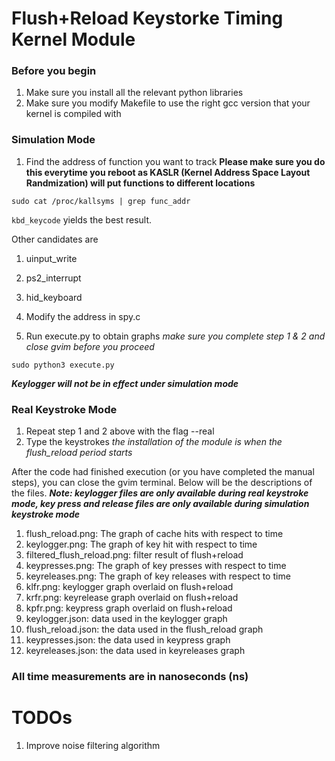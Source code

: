 # Flush+Reload Keystorke Timing Kernel Module 
### Before you begin 
1. Make sure you install all the relevant python libraries
2. Make sure you modify Makefile to use the right gcc version that your kernel is compiled with

### Simulation Mode 
1. Find the address of function you want to track **Please make sure you do this everytime you reboot as KASLR (Kernel Address Space Layout Randmization) will put functions to different locations**

```
sudo cat /proc/kallsyms | grep func_addr
```

```kbd_keycode``` yields the best result. 

Other candidates are
1. uinput_write 
2. ps2_interrupt
3. hid_keyboard

2. Modify the address in spy.c
3. Run execute.py to obtain graphs *make sure you complete step 1 & 2 and close gvim before you proceed*

```
sudo python3 execute.py
```

***Keylogger will not be in effect under simulation mode***

### Real Keystroke Mode
1. Repeat step 1 and 2 above with the flag --real
2. Type the keystrokes *the installation of the module is when the flush_reload period starts*

After the code had finished execution (or you have completed the manual steps), you can close the gvim terminal. Below will be the descriptions of the files. ***Note: keylogger files are only available during real keystroke mode, key press and release files are only available during simulation keystroke mode***
1. flush_reload.png: The graph of cache hits with respect to time
2. keylogger.png: The graph of key hit with respect to time
3. filtered_flush_reload.png: filter result of flush+reload
4. keypresses.png: The graph of key presses with respect to time 
5. keyreleases.png: The graph of key releases with respect to time
6. klfr.png: keylogger graph overlaid on flush+reload
7. krfr.png: keyrelease graph overlaid on flush+reload
8. kpfr.png: keypress graph overlaid on flush+reload 
9. keylogger.json: data used in the keylogger graph 
10. flush_reload.json: the data used in the flush_reload graph
11. keypresses.json: the data used in keypress graph
12. keyreleases.json: the data used in keyreleases graph

### All time measurements are in nanoseconds (ns)

# TODOs
1. Improve noise filtering algorithm

